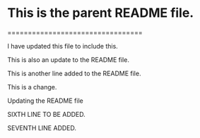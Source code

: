 # This is the parent README file.
=================================

I have updated this file to include this.

This is also an update to the README file.

This is another line added to the README file.

This is a change.

Updating the README file

SIXTH LINE TO BE ADDED.

SEVENTH LINE ADDED.
